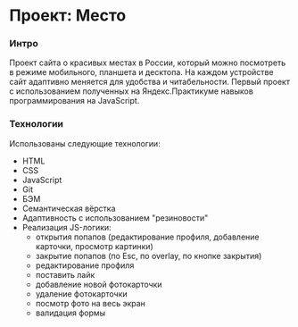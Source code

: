 # Проект: Место

### Интро

Проект сайта о красивых местах в России, который можно посмотреть в режиме мобильного, планшета и десктопа. На каждом устройстве сайт адаптивно меняется для удобства и читабельности. Первый проект с использованием полученных на Яндекс.Практикуме навыков программирования на JavaScript.

### Технологии

Использованы следующие технологии:

- HTML
- CSS
- JavaScript
- Git
- БЭМ
- Семантическая вёрстка
- Адаптивность с использованием "резиновости"
- Реализация JS-логики:
  - открытия попапов (редактирование профиля, добавление карточки, просмотр картинки)
  - закрытие попапов (по Esc, по overlay, по кнопке закрытия)
  - редактирование профиля
  - поставить лайк
  - добавление новой фотокарточки
  - удаление фотокарточки
  - посмотр фото на весь экран
  - валидация формы
